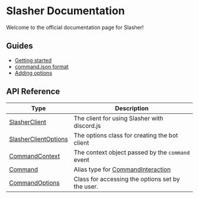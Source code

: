 # Slasher Documentation
Welcome to the official documentation page for Slasher!

## Guides
- [Getting started](./guides/getting-started.md)
- [command.json format](./guides/command-json.md)
- [Adding options](./guides/adding-options.md)

## API Reference
|Type|Description|
|----|-----------|
|[SlasherClient](./api/SlasherClient.md)|The client for using Slasher with discord.js|
|[SlasherClientOptions](./api/SlasherClientOptions.md)|The options class for creating the bot client|
|[CommandContext](./api/CommandContext.md)|The context object passed by the `command` event|
|[Command](./api/Command.md)|Alias type for [CommandInteraction](https://discord.js.org/#/docs/main/stable/class/CommandInteraction)|
|[CommandOptions](./api/CommandOptions.md)|Class for accessing the options set by the user.|